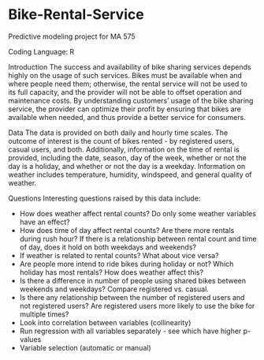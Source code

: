 # Bike-Rental-Service
Predictive modeling project for MA 575

Coding Language: R

Introduction
The success and availability of bike sharing services depends highly on the usage of such services. Bikes must be available when and 
where people need them; otherwise, the rental service will not be used to its full capacity, and the provider will not be able to offset 
operation and maintenance costs. By understanding customers’ usage of the bike sharing service, the provider can optimize their profit by 
ensuring that bikes are available when needed, and thus provide a better service for consumers. 

Data
The data is provided on both daily and hourly time scales. The outcome of interest is the count of bikes rented - by registered users, casual users, 
and both. Additionally, information on the time of rental is provided, including the date, season, day of the week, whether or not the day is a holiday, 
and whether or not the day is a weekday. Information on weather includes temperature, humidity, windspeed, and general quality of weather.

Questions
Interesting questions raised by this data include:
-	How does weather affect rental counts? Do only some weather variables have an effect?
-	How does time of day affect rental counts? Are there more rentals during rush hour? If there is a relationship between rental count and time of day, 
does it hold on both weekdays and weekends?
-	If weather is related to rental counts? What about vice versa?
-	Are people more intend to ride bikes during holiday or not? Which holiday has most rentals? How does weather affect this?
-	Is there a difference in number of people using shared bikes between weekends and weekdays? Compare registered vs. casual.
-	Is there any relationship between the number of registered users and not registered users? Are registered users more likely to use the bike for multiple times?
-	Look into correlation between variables (collinearity)
-	Run regression with all variables separately - see which have higher p-values
-	Variable selection (automatic or manual)


